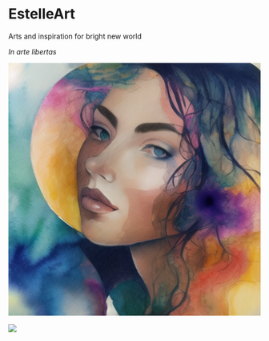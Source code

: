 # EstelleArt
Arts and inspiration for bright new world


_In arte libertas_

![](00004.png)

![](0006.png?raw=true)
